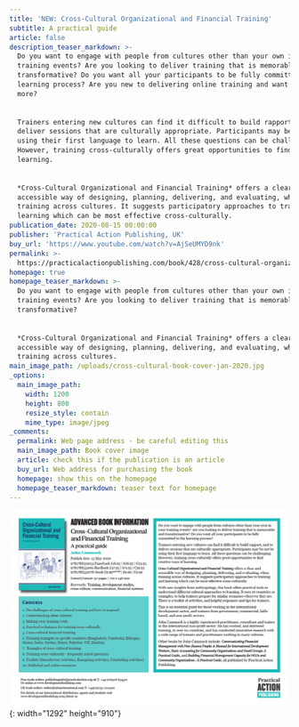 ```yaml
---
title: 'NEW: Cross-Cultural Organizational and Financial Training'
subtitle: A practical guide
article: false
description_teaser_markdown: >-
  Do you want to engage with people from cultures other than your own in your
  training events? Are you looking to deliver training that is memorable and
  transformative? Do you want all your participants to be fully committed to the
  learning process? Are you new to delivering online training and want to know
  more?


  Trainers entering new cultures can find it difficult to build rapport, and to
  deliver sessions that are culturally appropriate. Participants may be not be
  using their first language to learn. All these questions can be challenging.
  However, training cross-culturally offers great opportunities to find ways of
  learning.


  *Cross-Cultural Organizational and Financial Training* offers a clear and
  accessible way of designing, planning, delivering, and evaluating, when
  training across cultures. It suggests participatory approaches to training and
  learning which can be most effective cross-culturally.
publication_date: 2020-08-15 00:00:00
publisher: 'Practical Action Publishing, UK'
buy_url: 'https://www.youtube.com/watch?v=AjSeUMYD9nk'
permalink: >-
  https://practicalactionpublishing.com/book/428/cross-cultural-organizational-and-financial-training
homepage: true
homepage_teaser_markdown: >-
  Do you want to engage with people from cultures other than your own in your
  training events? Are you looking to deliver training that is memorable and
  transformative?


  *Cross-Cultural Organizational and Financial Training* offers a clear and
  accessible way of designing, planning, delivering, and evaluating, when
  training across cultures.
main_image_path: /uploads/cross-cultural-book-cover-jan-2020.jpg
_options:
  main_image_path:
    width: 1200
    height: 800
    resize_style: contain
    mime_type: image/jpeg
_comments:
  permalink: Web page address - be careful editing this
  main_image_path: Book cover image
  article: check this if the publication is an article
  buy_url: Web address for purchasing the book
  homepage: show this on the homepage
  homepage_teaser_markdown: teaser text for homepage
---
```


![](/uploads/cross-cultural-book-cover-jan-2020.png){: width="1292" height="910"}